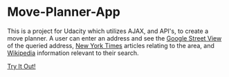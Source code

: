 # Move-Planner-App

This is a project for Udacity which utilizes AJAX, and API's, to create a move planner. A user can enter an
address and see the [Google Street View](https://www.google.com/maps/views/streetview?gl=us) of the queried
address, [New York Times](http://www.nytimes.com/) articles relating to the area, and
[Wikipedia](https://www.wikipedia.org/) information relevant to their search.  

[Try It Out!](http://samurairanderson.github.io/Move-Planner-App)
